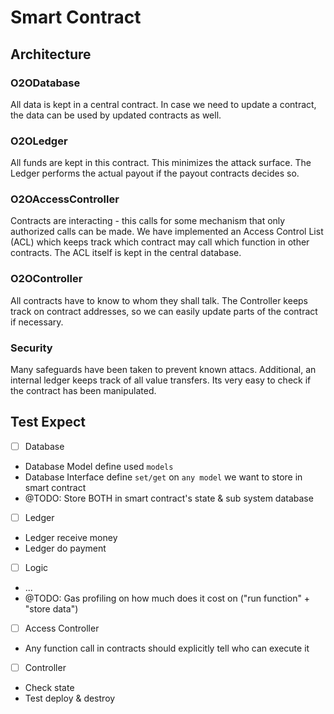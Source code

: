 # Smart Contract

## Architecture

### O2ODatabase
All data is kept in a central contract. In case we need to update a contract, the data can be used by updated contracts as well.

### O2OLedger
All funds are kept in this contract. This minimizes the attack surface. The Ledger performs the actual payout if the payout contracts decides so.

### O2OAccessController
Contracts are interacting - this calls for some mechanism that only authorized calls can be made.
We have implemented an Access Control List (ACL) which keeps track which contract may call which function in other contracts.
The ACL itself is kept in the central database.

### O2OController
All contracts have to know to whom they shall talk.
The Controller keeps track on contract addresses, so we can easily update parts of the contract if necessary.

### Security
Many safeguards have been taken to prevent known attacs. Additional, an internal ledger keeps track of all value transfers.
Its very easy to check if the contract has been manipulated.


## Test Expect
- [ ] Database

+ Database Model define used `models` 
+ Database Interface define `set/get` on `any model` we want to store in smart contract
+ @TODO: Store BOTH in smart contract's state & sub system database

- [ ] Ledger

+ Ledger receive money
+ Ledger do payment

- [ ] Logic

+ ...
+ @TODO: Gas profiling on how much does it cost on ("run function" + "store data")

- [ ] Access Controller

+ Any function call in contracts should explicitly tell who can execute it

- [ ] Controller

+ Check state
+ Test deploy & destroy



